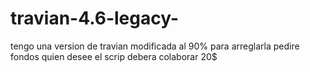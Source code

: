 # travian-4.6-legacy-
tengo una version de travian modificada al 90% para arreglarla pedire fondos quien desee el scrip debera colaborar 20$
